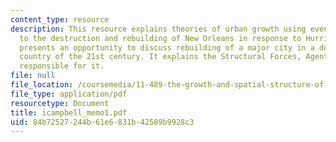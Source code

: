 ```yaml
---
content_type: resource
description: This resource explains theories of urban growth using events related
  to the destruction and rebuilding of New Orleans in response to Hurricane Katrina,  it
  presents an opportunity to discuss rebuilding of a major city in a developed, post-industrial
  country of the 21st century. It explains the Structural Forces, Agents and Discourses
  responsible for it.
file: null
file_location: /coursemedia/11-489-the-growth-and-spatial-structure-of-cities-fall-2005/84b72527244b61e6831b42589b9928c3_icampbell_memo1.pdf
file_type: application/pdf
resourcetype: Document
title: icampbell_memo1.pdf
uid: 84b72527-244b-61e6-831b-42589b9928c3
---
```

